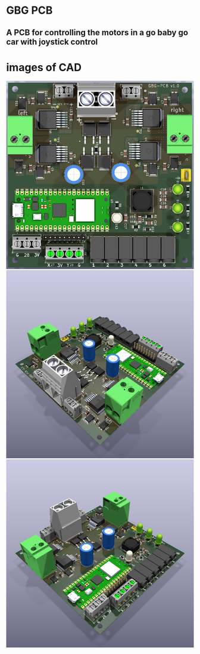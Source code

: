 # GBG PCB
## A PCB for controlling the motors in a go baby go car with joystick control 

# images of CAD

![topview](https://github.com/gobabygocarswithjoysticks/gbg-pcb/blob/main/kicad/renders/top.jpg)
![p1](https://github.com/gobabygocarswithjoysticks/gbg-pcb/blob/main/kicad/renders/perspective1.jpg)
![p2](https://github.com/gobabygocarswithjoysticks/gbg-pcb/blob/main/kicad/renders/perspective2.jpg)


